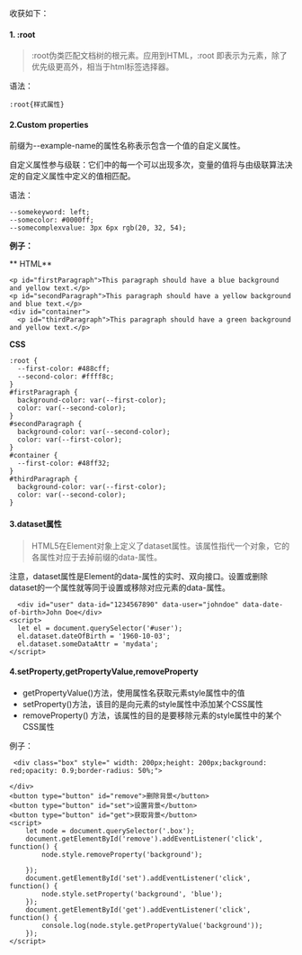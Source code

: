 收获如下：

#### 1. :root

> :root伪类匹配文档树的根元素。应用到HTML，:root 即表示为<html>元素，除了优先级更高外，相当于html标签选择器。

语法：

    :root{样式属性}

#### 2.Custom properties 

前缀为--example-name的属性名称表示包含一个值的自定义属性。

自定义属性参与级联：它们中的每一个可以出现多次，变量的值将与由级联算法决定的自定义属性中定义的值相匹配。

语法：

    --somekeyword: left;
    --somecolor: #0000ff;
    --somecomplexvalue: 3px 6px rgb(20, 32, 54);

**例子：**

** HTML**

    <p id="firstParagraph">This paragraph should have a blue background and yellow text.</p>
    <p id="secondParagraph">This paragraph should have a yellow background and blue text.</p>
    <div id="container">
      <p id="thirdParagraph">This paragraph should have a green background and yellow text.</p>
   </div>

**CSS**

    :root {
      --first-color: #488cff;
      --second-color: #ffff8c;
    }
    #firstParagraph {
      background-color: var(--first-color);
      color: var(--second-color);
    }
    #secondParagraph {
      background-color: var(--second-color);
      color: var(--first-color);
    }
    #container {
      --first-color: #48ff32;
    }
    #thirdParagraph {
      background-color: var(--first-color);
      color: var(--second-color);
    }

#### 3.dataset属性

> HTML5在Element对象上定义了dataset属性。该属性指代一个对象，它的各属性对应于去掉前缀的data-属性。

注意，dataset属性是Element的data-属性的实时、双向接口。设置或删除dataset的一个属性就等同于设置或移除对应元素的data-属性。

      <div id="user" data-id="1234567890" data-user="johndoe" data-date-of-birth>John Doe</div>
    <script>
      let el = document.querySelector('#user');
      el.dataset.dateOfBirth = '1960-10-03';
      el.dataset.someDataAttr = 'mydata';
    </script>

#### 4.setProperty,getPropertyValue,removeProperty

-  getPropertyValue()方法，使用属性名获取元素style属性中的值
-  setProperty()方法，该目的是向元素的style属性中添加某个CSS属性
-  removeProperty() 方法，该属性的目的是要移除元素的style属性中的某个CSS属性
    
例子：

     <div class="box" style=" width: 200px;height: 200px;background: red;opacity: 0.9;border-radius: 50%;">

    </div>
    <button type="button" id="remove">删除背景</button>
    <button type="button" id="set">设置背景</button>
    <button type="button" id="get">获取背景</button>
    <script>
        let node = document.querySelector('.box');
        document.getElementById('remove').addEventListener('click', function() {
            node.style.removeProperty('background');

        });
        document.getElementById('set').addEventListener('click', function() {
            node.style.setProperty('background', 'blue');
        });
        document.getElementById('get').addEventListener('click', function() {
            console.log(node.style.getPropertyValue('background'));
        });
    </script>